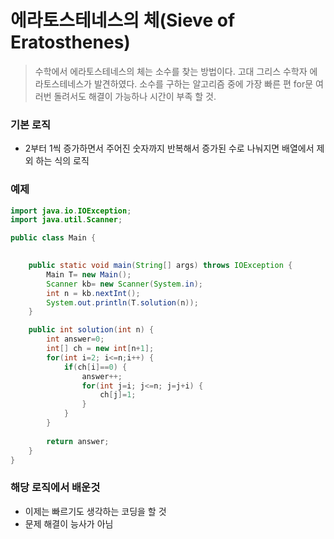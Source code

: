 # 에라토스테네스의 체(Sieve of Eratosthenes)
> 수학에서 에라토스테네스의 체는 소수를 찾는 방법이다. 고대 그리스 수학자 에라토스테네스가 발견하였다.
> 소수를 구하는 알고리즘 중에 가장 빠른 편
> for문 여러번 돌려서도 해결이 가능하나 시간이 부족 할 것.





### 기본 로직
* 2부터 1씩 증가하면서 주어진 숫자까지 반복해서 증가된 수로 나눠지면 배열에서 제외 하는 식의 로직


### 예제
```java
import java.io.IOException;
import java.util.Scanner;

public class Main {
	

	public static void main(String[] args) throws IOException {
		Main T= new Main();
		Scanner kb= new Scanner(System.in);
		int n = kb.nextInt();
		System.out.println(T.solution(n));
	}

	public int solution(int n) {
		int answer=0;
		int[] ch = new int[n+1];
		for(int i=2; i<=n;i++) {
			if(ch[i]==0) {
				answer++;
				for(int j=i; j<=n; j=j+i) {
					ch[j]=1;
				}
			}
		}
				
		return answer;
	}
}
```
### 해당 로직에서 배운것
* 이제는 빠르기도 생각하는 코딩을 할 것
* 문제 해결이 능사가 아님



